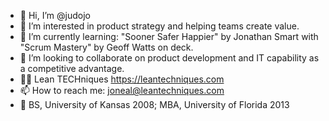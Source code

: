 - 👋 Hi, I’m @judojo
- 👀 I’m interested in product strategy and helping teams create value.
- 🌱 I’m currently learning: "Sooner Safer Happier" by Jonathan Smart with "Scrum Mastery" by Geoff Watts on deck. 
- 💞️ I’m looking to collaborate on product development and IT capability as a competitive advantage.
- 👷‍♂️ Lean TECHniques https://leantechniques.com
- 📫 How to reach me: joneal@leantechniques.com
- 🏫 BS, University of Kansas 2008; MBA, University of Florida 2013

